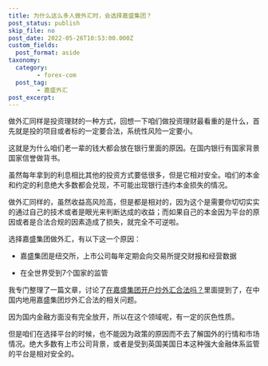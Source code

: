 ```yaml
---
title: 为什么这么多人做外汇时，会选择嘉盛集团？
post_status: publish
skip_file: no
post_date: 2022-05-26T10:53:00.000Z
custom_fields: 
  post_format: aside
taxonomy:
  category:
        - forex-com
  post_tag:
        - 嘉盛外汇
post_excerpt: 
---
```

做外汇同样是投资理财的一种方式，回想一下咱们做投资理财最看重的是什么，首先就是投的项目或者标的一定要合法，系统性风险一定要小。

这就是为什么咱们老一辈的钱大都会放在银行里面的原因。在国内银行有国家背景国家信誉做背书。

虽然每年拿到的利息相比其他的投资方式要低很多，但是它相对安全。咱们的本金和约定的利息绝大多数都会兑现，不可能出现银行违约本金损失的情况。

做外汇同样的，虽然收益高风险高，但是都是相对的，因为这个是需要你切切实实的通过自己的技术或者是眼光来判断达成的收益；而如果自己的本金因为平台的原因或者是合法合规的因素造成了损失，就完全不可逆啦。

选择嘉盛集团做外汇，有以下这一个原因：

* 嘉盛集团是纽交所，上市公司每年定期会向交易所提交财报和经营数据

* 在全世界受到7个国家的监管

我专门整理了一篇文章，讨论了[在嘉盛集团开户炒外汇合法吗？](https://www.ssgg.net/forex-trade-legal.html)里面提到了，在中国内地用嘉盛集团炒外汇合法的相关问题。

因为国内金融方面没有完全放开，所以在这个领域呢，有一定的灰色性质。

但是咱们在选择平台的时候，也不能因为政策的原因而不去了解国外的行情和市场情况。绝大多数有上市公司背景，或者是受到英国美国日本这种强大金融体系监管的平台是相对安全的。